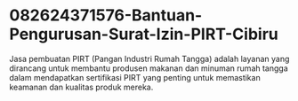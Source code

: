 # 082624371576-Bantuan-Pengurusan-Surat-Izin-PIRT-Cibiru
Jasa pembuatan PIRT (Pangan Industri Rumah Tangga) adalah layanan yang dirancang untuk membantu produsen makanan dan minuman rumah tangga dalam mendapatkan sertifikasi PIRT yang penting untuk memastikan keamanan dan kualitas produk mereka.
